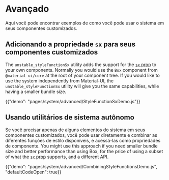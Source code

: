 # Avançado

<p class="description">Aqui você pode encontrar exemplos de como você pode usar o sistema em seus componentes customizados.</p>

## Adicionando a propriedade `sx` para seus componentes customizados

The `unstable_styleFunctionSx` utility adds the support for the [`sx` prop](/system/basics/#the-sx-prop) to your own components. Normally you would use the `Box` component from `@material-ui/core` at the root of your component tree. If you would like to use the system independently from Material-UI, the `unstable_styleFunctionSx` utility will give you the same capabilities, while having a smaller bundle size.

{{"demo": "pages/system/advanced/StyleFunctionSxDemo.js"}}

## Usando utilitários de sistema autônomo

Se você precisar apenas de alguns elementos do sistema em seus componentes customizados, você pode usar diretamente e combinar as diferentes funções de estilo disponíveis, e acessá-las como propriedades de componente. You might use this approach if you need smaller bundle size and better performance than using Box, for the price of using a subset of what the [`sx` prop](/system/basics/#the-sx-prop) supports, and a different API.

{{"demo": "pages/system/advanced/CombiningStyleFunctionsDemo.js", "defaultCodeOpen": true}}
